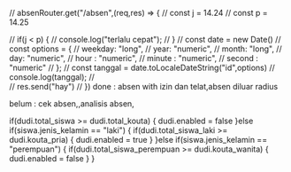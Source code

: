 // absenRouter.get("/absen",(req,res) => {
//     const j = 14.24
//     const p = 14.25

//     if(j < p) {
//         console.log("terlalu cepat");
//     }
//     const date = new Date()
//     const options = {
//         weekday: "long",
//         year: "numeric",
//         month: "long",
//         day: "numeric",
//         hour : "numeric",
//         minute : "numeric",
//         second : "numeric"
//     };
//     const tanggal = date.toLocaleDateString("id",options)
//     console.log(tanggal);
//    
//     res.send("hay")
// })
done : absen with izin dan telat,absen diluar radius

belum : cek absen,,analisis absen,


  if(dudi.total_siswa >= dudi.total_kouta) {
    dudi.enabled = false
  }else if(siswa.jenis_kelamin == "laki") {
    if(dudi.total_siswa_laki >= dudi.kouta_pria) {
      dudi.enabled = true
    }
  }else if(siswa.jenis_kelamin == "perempuan") {
    if(dudi.total_siswa_perempuan >= dudi.kouta_wanita) {
      dudi.enabled = false
    }
  }


  <!-- add notif -->